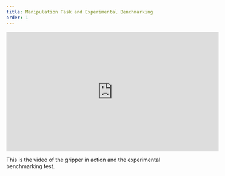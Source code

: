 ```yaml
---
title: Manipulation Task and Experimental Benchmarking
order: 1
---
```


<iframe width="560" height="315" src="https://www.youtube.com/embed/idzpTxySajE" frameborder="0" allow="accelerometer; autoplay; encrypted-media; gyroscope; picture-in-picture" allowfullscreen></iframe>

This is the video of the gripper in action and the experimental benchmarking test.
